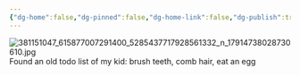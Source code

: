 ```yaml
---
{"dg-home":false,"dg-pinned":false,"dg-home-link":false,"dg-publish":true,"tags":["dgblip"],"disabled rules":["yaml-title","yaml-title-alias","file-name-heading"],"title":"philipp on instagram @ 2023-09-22","created-date":"2023-09-22T08:16:00","updated-date":"2025-05-02T17:43:08","dg-path":"blips/17914738028730610.md","permalink":"/blips/17914738028730610/","dgPassFrontmatter":true}
---
```



![381151047_615877007291400_5285437717928561332_n_17914738028730610.jpg](/img/user/attachments/381151047_615877007291400_5285437717928561332_n_17914738028730610.jpg)
Found an old todo list of my kid: brush teeth, comb hair, eat an egg



